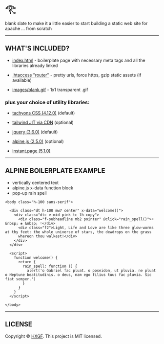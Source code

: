 # 𓂀

blank slate to make it a little easier to start building a static web site for apache ... from scratch

---

## WHAT'S INCLUDED?

- [index.html](https://github.com/hxgf/scratch/blob/master/index.html) - boilerplate page with necessary meta tags and all the libraries already linked

- [.htaccess "router"](https://github.com/hxgf/scratch/blob/master/.htaccess) - pretty urls, force https, gzip static assets (if available)

- [images/blank.gif](https://github.com/hxgf/scratch/blob/master/images/blank.gif) - 1x1 transparent .gif

### plus your choice of utility libraries:
- [tachyons CSS (4.12.0)](https://tachyons.io/) (default)
- [tailwind JIT via CDN](https://tailwindcss.com/) (optional)

- [jquery (3.6.0)](https://jquery.com/) (default)
- [alpine.js (2.5.0)](https://github.com/alpinejs/alpine) (optional)

- [instant.page (5.1.0)](https://instant.page/)


---

## ALPINE BOILERPLATE EXAMPLE
- vertically centered text
- alpine.js x-data function block 
- pop-up rain spell

```
<body class="h-100 sans-serif">

  <div class="dt h-100 mw7 center" x-data="welcome()">
    <div class="dtc v-mid pink tc lh-copy">
      <div class="f-subheadline mb2 pointer" @click="rain_spell()">☼ &nbsp; ❀ &nbsp; ♡</div>
      <div class="f2">Light, Life and Love are like three glow-worms at thy feet: the whole universe of stars, the dewdrops on the grass
      whereon thou walkest!</div>
    </div>
  </div>

  <script>
    function welcome() {
      return {
        rain_spell: function () {
          alert('o Gabriel fac pluat. o poseidon, ut pluvia. ne pluat o Neptune beatitudinis. o deus, nam ego filius tuus fac pluvia. Sic fiat semper.')
        }
      }
    }
  </script>

</body>
```


---


## LICENSE
Copyright © [HXGF](https://hxgf.io).
This project is MIT licensed.